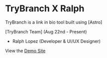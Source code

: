 # TryBranch X Ralph

TryBranch is a link in bio tool built using [Astro]

[TryBranch Team] (Aug 22nd - Present)

- Ralph Lopez (Developer & UI/UX Designer)




View the [Demo Site](https://ralphlopez.netlify.app/)
